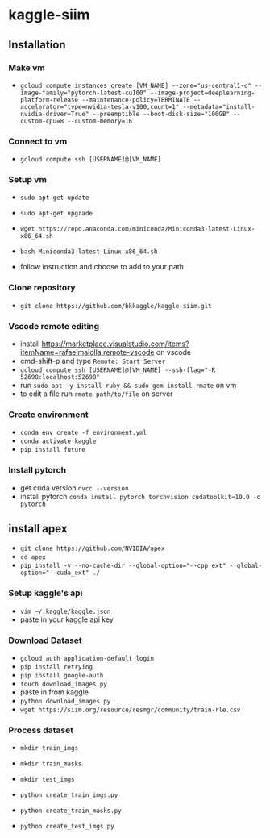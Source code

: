 # kaggle-siim

## Installation

### Make vm

-   `gcloud compute instances create [VM_NAME] --zone="us-central1-c" --image-family="pytorch-latest-cu100" --image-project=deeplearning-platform-release --maintenance-policy=TERMINATE --accelerator="type=nvidia-tesla-v100,count=1" --metadata="install-nvidia-driver=True" --preemptible --boot-disk-size="100GB" --custom-cpu=8 --custom-memory=16`

### Connect to vm

-   `gcloud compute ssh [USERNAME]@[VM_NAME]`

### Setup vm

-   `sudo apt-get update`
-   `sudo apt-get upgrade`

-   `wget https://repo.anaconda.com/miniconda/Miniconda3-latest-Linux-x86_64.sh`
-   `bash Miniconda3-latest-Linux-x86_64.sh`
-   follow instruction and choose to add to your path

### Clone repository

-   `git clone https://github.com/bkkaggle/kaggle-siim.git`

### Vscode remote editing

-   install https://marketplace.visualstudio.com/items?itemName=rafaelmaiolla.remote-vscode on vscode
-   cmd-shift-p and type `Remote: Start Server`
-   `gcloud compute ssh [USERNAME]@[VM_NAME] --ssh-flag="-R 52698:localhost:52698"`
-   run `sudo apt -y install ruby && sudo gem install rmate` on vm
-   to edit a file run `rmate path/to/file` on server

### Create environment

-   `conda env create -f environment.yml`
-   `conda activate kaggle`
-   `pip install future`

### Install pytorch

-   get cuda version `nvcc --version`
-   install pytorch `conda install pytorch torchvision cudatoolkit=10.0 -c pytorch`

## install apex

-   `git clone https://github.com/NVIDIA/apex`
-   `cd apex`
-   `pip install -v --no-cache-dir --global-option="--cpp_ext" --global-option="--cuda_ext" ./`

### Setup kaggle's api

-   `vim ~/.kaggle/kaggle.json`
-   paste in your kaggle api key

### Download Dataset

-   `gcloud auth application-default login`
-   `pip install retrying`
-   `pip install google-auth`
-   `touch download_images.py`
-   paste in from kaggle
-   `python download_images.py`
-   `wget https://siim.org/resource/resmgr/community/train-rle.csv`

### Process dataset

-   `mkdir train_imgs`
-   `mkdir train_masks`
-   `mkdir test_imgs`

-   `python create_train_imgs.py`
-   `python create_train_masks.py`
-   `python create_test_imgs.py`
